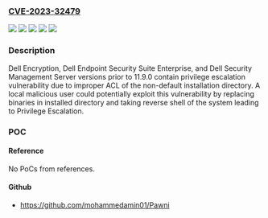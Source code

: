 ### [CVE-2023-32479](https://cve.mitre.org/cgi-bin/cvename.cgi?name=CVE-2023-32479)
![](https://img.shields.io/static/v1?label=Product&message=Dell%20Encryption&color=blue)
![](https://img.shields.io/static/v1?label=Product&message=Dell%20Endpoint%20Security%20Suite%20Enterprise&color=blue)
![](https://img.shields.io/static/v1?label=Product&message=Dell%20Security%20Management%20Server%20(Windows)&color=blue)
![](https://img.shields.io/static/v1?label=Version&message=0%3C%2011.9.0%20&color=brighgreen)
![](https://img.shields.io/static/v1?label=Vulnerability&message=CWE-284%3A%20Improper%20Access%20Control&color=brighgreen)

### Description

Dell Encryption, Dell Endpoint Security Suite Enterprise, and Dell Security Management Server versions prior to 11.9.0 contain privilege escalation vulnerability due to improper ACL of the non-default installation directory. A local malicious user could potentially exploit this vulnerability by replacing binaries in installed directory and taking reverse shell of the system leading to Privilege Escalation.

### POC

#### Reference
No PoCs from references.

#### Github
- https://github.com/mohammedamin01/Pawni

